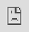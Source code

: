 # Prework - *Name of App Here*

Submitted by: **Hayden Howell**

**Name of your app** is an app that... [TODO] 

Time spent: **1.5** hours spent in total

## Required Features

The following **required** functionality is completed:

- [ ] Users are see a screen with three labels and a button
- [ ] Tapping the button changes the screen color to a random color
 
## Video Walkthrough

<iframe src="https://www.loom.com/embed/30e4e16eab7341b4bf7e4bd8dd318d54?sid=ac0e91b2-8074-4294-a8e0-11e8a6662445" frameborder="0" webkitallowfullscreen mozallowfullscreen allowfullscreen style="position: absolute; top: 0; left: 0; width: 100%; height: 100%;"></iframe>

## App Brainstorming (Step 4)

## Notes

Describe any challenges encountered while building the app.

## License

    Copyright [2023] [Hayden Howell]

    Licensed under the Apache License, Version 2.0 (the "License");
    you may not use this file except in compliance with the License.
    You may obtain a copy of the License at

        http://www.apache.org/licenses/LICENSE-2.0

    Unless required by applicable law or agreed to in writing, software
    distributed under the License is distributed on an "AS IS" BASIS,
    WITHOUT WARRANTIES OR CONDITIONS OF ANY KIND, either express or implied.
    See the License for the specific language governing permissions and
    limitations under the License.
